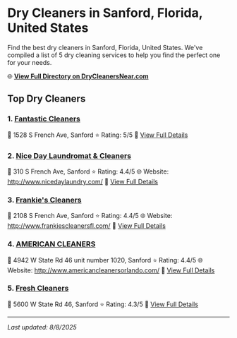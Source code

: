 # Dry Cleaners in Sanford, Florida, United States

Find the best dry cleaners in Sanford, Florida, United States. We've compiled a list of 5 dry cleaning services to help you find the perfect one for your needs.

🌐 **[View Full Directory on DryCleanersNear.com](https://drycleanersnear.com/city/US/Florida/Sanford)**

## Top Dry Cleaners

### 1. [Fantastic Cleaners](https://drycleanersnear.com/dryCleaner/68858870aef64230e206b094/fantastic-cleaners)
📍 1528 S French Ave, Sanford
⭐ Rating: 5/5
🔗 [View Full Details](https://drycleanersnear.com/dryCleaner/68858870aef64230e206b094/fantastic-cleaners)

### 2. [Nice Day Laundromat & Cleaners](https://drycleanersnear.com/dryCleaner/68858832aef64230e206adbc/nice-day-laundromat-cleaners)
📍 310 S French Ave, Sanford
⭐ Rating: 4.4/5
🌐 Website: http://www.nicedaylaundry.com/
🔗 [View Full Details](https://drycleanersnear.com/dryCleaner/68858832aef64230e206adbc/nice-day-laundromat-cleaners)

### 3. [Frankie's Cleaners](https://drycleanersnear.com/dryCleaner/68858855aef64230e206afd6/frankie-s-cleaners)
📍 2108 S French Ave, Sanford
⭐ Rating: 4.4/5
🌐 Website: http://www.frankiescleanersfl.com/
🔗 [View Full Details](https://drycleanersnear.com/dryCleaner/68858855aef64230e206afd6/frankie-s-cleaners)

### 4. [AMERICAN CLEANERS](https://drycleanersnear.com/dryCleaner/6885887aaef64230e206b0ee/american-cleaners)
📍 4942 W State Rd 46 unit number 1020, Sanford
⭐ Rating: 4.4/5
🌐 Website: http://www.americancleanersorlando.com/
🔗 [View Full Details](https://drycleanersnear.com/dryCleaner/6885887aaef64230e206b0ee/american-cleaners)

### 5. [Fresh Cleaners](https://drycleanersnear.com/dryCleaner/6885888aaef64230e206b179/fresh-cleaners)
📍 5600 W State Rd 46, Sanford
⭐ Rating: 4.3/5
🔗 [View Full Details](https://drycleanersnear.com/dryCleaner/6885888aaef64230e206b179/fresh-cleaners)


---

*Last updated: 8/8/2025*
